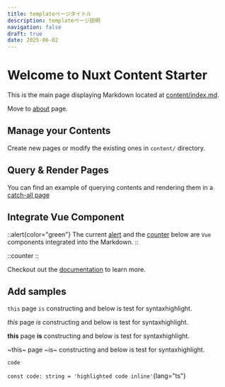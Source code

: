 ```yaml
---
title: templateページタイトル
description: templateページ説明
navigation: false
draft: true
date: 2025-06-02
---
```


# Welcome to Nuxt Content Starter

This is the main page displaying Markdown located at [content/index.md](https://github.com/nuxt/starter/blob/content/content/index.md).

Move to [about](/about) page.

## Manage your Contents

Create new pages or modify the existing ones in `content/` directory.

## Query & Render Pages

You can find an example of querying contents and rendering them in a [catch-all page](https://github.com/nuxt/starter/blob/content/app/pages/%5B...slug%5D.vue)

## Integrate Vue Component

::alert{color="green"}
The current [alert](https://github.com/nuxt/starter/blob/content/app/components/Alert.vue) and the [counter](https://github.com/nuxt/starter/blob/content/app/components/Counter.vue) below are `Vue` components integrated into the Markdown.
::

::counter
::

Checkout out the [documentation](https://content.nuxt.com/docs/getting-started) to learn more.

## Add samples

`this` page `is` constructing and below is test for syntaxhighlight.

_this_ page _is_ constructing and below is test for syntaxhighlight.

**this** page **is** constructing and below is test for syntaxhighlight.

~this~ page ~is~ constructing and below is test for syntaxhighlight.

`code`

`const code: string = 'highlighted code inline'`{lang="ts"}
